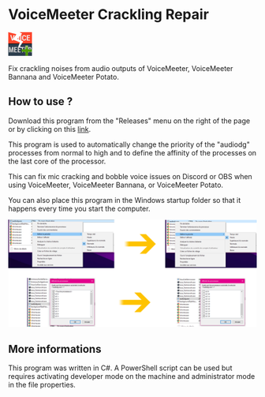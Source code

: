 # VoiceMeeter Crackling Repair

<img src="https://github.com/TheRake66/VoiceMeeter-Crackling-Repair/blob/main/logo.png">

Fix crackling noises from audio outputs of VoiceMeeter, VoiceMeeter Bannana and VoiceMeeter Potato.

## How to use ?

Download this program from the "Releases" menu on the right of the page or by clicking on this <a href="https://github.com/TheRake66/VoiceMeeter-Crackling-Repair/releases/">link</a>.

This program is used to automatically change the priority of the "audiodg" processes from normal to high and to define the affinity of the processes on the last core of the processor.

This can fix mic cracking and bobble voice issues on Discord or OBS when using VoiceMeeter, VoiceMeeter Bannana, or VoiceMeeter Potato.

You can also place this program in the Windows startup folder so that it happens every time you start the computer.

<img src="https://github.com/TheRake66/VoiceMeeter-Crackling-Repair/blob/main/screenshot.png">

## More informations

This program was written in C#. A PowerShell script can be used but requires activating developer mode on the machine and administrator mode in the file properties.